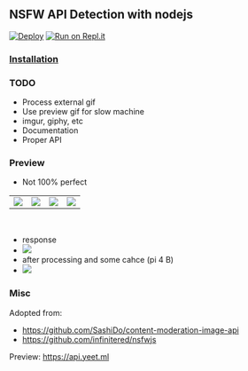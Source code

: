 ## NSFW API Detection with nodejs

[![Deploy](https://www.herokucdn.com/deploy/button.svg)](https://heroku.com/deploy?template=https://github.com/o7-Fire/NodeNsfwJSAPI)
[![Run on Repl.it](https://repl.it/badge/github/o7-Fire/NodeNsfwJSAPI)](https://repl.it/github/o7-Fire/NodeNsfwJSAPI)

###  [Installation](https://github.com/o7-Fire/NodeNsfwJSAPI/wiki/Installation)

### TODO
- Process external gif
- Use preview gif for slow machine
- imgur, giphy, etc
- Documentation
- Proper API

### Preview
- Not 100% perfect
<table align="center">
  <tbody>
    <tr>
      <td align="center">
        <a
          href="https://cdn.discordapp.com/attachments/840041811384860709/872868193511825428/unknown.png">
          <image
            src="https://cdn.discordapp.com/attachments/840041811384860709/872868193511825428/unknown.png" />
        </a>
      </td>
      <td align="center">
        <a
          href="https://cdn.discordapp.com/attachments/840041811384860708/872865181213032518/unknown.png">
          <image
            src="https://cdn.discordapp.com/attachments/840041811384860708/872865181213032518/unknown.png" />
        </a>
      </td>
      <td align="center">
        <a
          href="https://cdn.discordapp.com/attachments/840041811384860708/872867517125771355/unknown.png">
          <image
            src="https://cdn.discordapp.com/attachments/840041811384860708/872867517125771355/unknown.png"/>
        </a>
      </td>
            <td align="center">
        <a
          href="https://cdn.discordapp.com/attachments/840041811384860709/872868265372831785/unknown.png">
          <image
            src="https://cdn.discordapp.com/attachments/840041811384860709/872868265372831785/unknown.png"/>
        </a>
      </td>
    </tr>
  </tbody>
</table>
<br />

- response
- ![](https://cdn.discordapp.com/attachments/840041811384860708/872872718897385582/unknown.png)
- after processing and some cahce (pi 4 B)
- ![](https://cdn.discordapp.com/attachments/997385080047673415/1000561451938881566/unknown.png)

### Misc

Adopted from:
- https://github.com/SashiDo/content-moderation-image-api 
- https://github.com/infinitered/nsfwjs

Preview: 
https://api.yeet.ml
